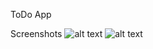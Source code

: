 ToDo App

Screenshots
![alt text](https://github.com/tanwarsachin/todo/blob/main/screenshots/Screenshot_20210617-164007.jpg)
![alt text](https://github.com/tanwarsachin/todo/blob/main/screenshots/Screenshot_20210617-164503.jpg)
